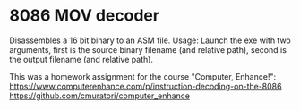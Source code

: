 # 8086 MOV decoder

Disassembles a 16 bit binary to an ASM file.
Usage:
Launch the exe with two arguments, first is the source binary filename (and relative path), second is the output filename (and relative path).

This was a homework assignment for the course "Computer, Enhance!":
https://www.computerenhance.com/p/instruction-decoding-on-the-8086
https://github.com/cmuratori/computer_enhance
